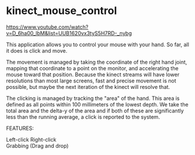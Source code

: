 kinect_mouse_control
====================

https://www.youtube.com/watch?v=D_6ha00_lbM&list=UUB1620vx3tyS5H7RD-_nybg

This application allows you to control your mouse with your hand. So far, all it does is click and move. 

The movement is managed by taking the coordinate of the right hand joint, mapping that coordinate to a point on the 
monitor, and accelerating the mouse toward that position. Because the kinect streams will have lower resolutions than
most large screens, fast and precise movement is not possible, but maybe the next iteration of the kinect will resolve
that.

The clicking is managed by tracking the "area" of the hand. This area is defined as all points within 100 millimeters of
the lowest depth. We take the total area and the delta-y of the area and if both of these are significantly less than the
running average, a click is reported to the system. 

FEATURES:

Left-click
Right-click  
Grabbing (Drag and drop)  
